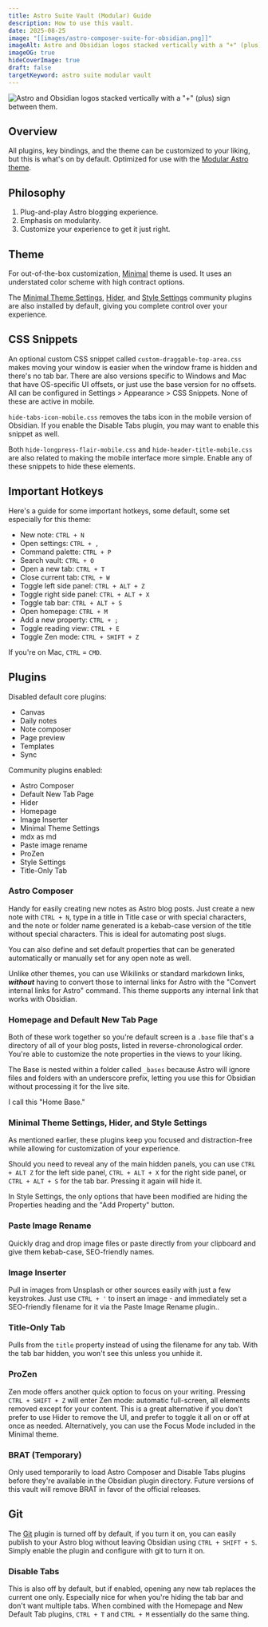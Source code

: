 ```yaml
---
title: Astro Suite Vault (Modular) Guide
description: How to use this vault.
date: 2025-08-25
image: "[[images/astro-composer-suite-for-obsidian.png]]"
imageAlt: Astro and Obsidian logos stacked vertically with a "+" (plus) sign between them.
imageOG: true
hideCoverImage: true
draft: false
targetKeyword: astro suite modular vault
---
```

![Astro and Obsidian logos stacked vertically with a "+" (plus) sign between them.](/posts/images/astro-composer-suite-for-obsidian.png)

## Overview

All plugins, key bindings, and the theme can be customized to your liking, but this is what's on by default. Optimized for use with the [Modular Astro theme](https://github.com/davidvkimball/astro-modular).

## Philosophy 

1. Plug-and-play Astro blogging experience. 
2. Emphasis on modularity. 
3. Customize your experience to get it just right.

## Theme

For out-of-the-box customization, [Minimal](https://minimal.guide/home) theme is used. It uses an understated color scheme with high contract options. 

The [Minimal Theme Settings](https://github.com/kepano/obsidian-minimal-settings), [Hider](https://github.com/kepano/obsidian-hider), and [Style Settings](https://obsidian.md/plugins?id=obsidian-style-settings) community plugins are also installed by default, giving you complete control over your experience. 

## CSS Snippets

An optional custom CSS snippet called `custom-draggable-top-area.css` makes moving your window is easier when the window frame is hidden and there's no tab bar. There are also versions specific to Windows and Mac that have OS-specific UI offsets, or just use the base version for no offsets. All can be configured in Settings > Appearance > CSS Snippets. None of these are active in mobile.

`hide-tabs-icon-mobile.css` removes the tabs icon in the mobile version of Obsidian. If you enable the Disable Tabs plugin, you may want to enable this snippet as well.

Both `hide-longpress-flair-mobile.css` and `hide-header-title-mobile.css` are also related to making the mobile interface more simple. Enable any of these snippets to hide these elements.

## Important Hotkeys

Here's a guide for some important hotkeys, some default, some set especially for this theme:
- New note: `CTRL + N`
- Open settings: `CTRL + ,`
- Command palette: `CTRL + P`
- Search vault: `CTRL + O`
- Open a new tab: `CTRL + T`
- Close current tab: `CTRL + W`
- Toggle left side panel: `CTRL + ALT + Z`
- Toggle right side panel: `CTRL + ALT + X`
- Toggle tab bar: `CTRL + ALT + S`
- Open homepage: `CTRL + M` 
- Add a new property: `CTRL + ;`
- Toggle reading view: `CTRL + E`
- Toggle Zen mode: `CTRL + SHIFT + Z`

If you're on Mac, `CTRL` = `CMD`.

## Plugins 

Disabled default core plugins: 
- Canvas
- Daily notes
- Note composer
- Page preview
- Templates
- Sync

Community plugins enabled: 
- Astro Composer
- Default New Tab Page
- Hider
- Homepage
- Image Inserter
- Minimal Theme Settings
- mdx as md
- Paste image rename
- ProZen
- Style Settings
- Title-Only Tab

### Astro Composer 

Handy for easily creating new notes as Astro blog posts. Just create a new note with `CTRL + N`, type in a title in Title case or with special characters, and the note or folder name generated is a kebab-case version of the title without special characters. This is ideal for automating post slugs. 

You can also define and set default properties that can be generated automatically or manually set for any open note as well.

Unlike other themes, you can use Wikilinks or standard markdown links, ***without*** having to convert those to internal links for Astro with the "Convert internal links for Astro" command. This theme supports any internal link that works with Obsidian.

### Homepage and Default New Tab Page

Both of these work together so you're default screen is a `.base` file that's a directory of all of your blog posts, listed in reverse-chronological order. You're able to customize the note properties in the views to your liking. 

The Base is nested within a folder called `_bases` because Astro will ignore files and folders with an underscore prefix, letting you use this for Obsidian without processing it for the live site.

I call this "Home Base."

### Minimal Theme Settings, Hider, and Style Settings

As mentioned earlier, these plugins keep you focused and distraction-free while allowing for customization of your experience. 

Should you need to reveal any of the main hidden panels, you can use `CTRL + ALT Z` for the left side panel, `CTRL + ALT + X` for the right side panel, or `CTRL + ALT + S` for the tab bar. Pressing it again will hide it. 

In Style Settings, the only options that have been modified are hiding the Properties heading and the "Add Property" button.

### Paste Image Rename 

Quickly drag and drop image files or paste directly from your clipboard and give them kebab-case, SEO-friendly names. 

### Image Inserter

Pull in images from Unsplash or other sources easily with just a few keystrokes. Just use `CTRL + '` to insert an image - and immediately set a SEO-friendly filename for it via the Paste Image Rename plugin..

### Title-Only Tab

Pulls from the `title` property instead of using the filename for any tab. With the tab bar hidden, you won't see this unless you unhide it.

### ProZen

Zen mode offers another quick option to focus on your writing. Pressing `CTRL + SHIFT + Z` will enter Zen mode: automatic full-screen, all elements removed except for your content. This is a great alternative if you don't prefer to use Hider to remove the UI, and prefer to toggle it all on or off at once as needed. Alternatively, you can use the Focus Mode included in the Minimal theme.

### BRAT (Temporary)

Only used temporarily to load Astro Composer and Disable Tabs plugins before they're available in the Obsidian plugin directory. Future versions of this vault will remove BRAT in favor of the official releases.

## Git

The [Git](https://obsidian.md/plugins?id=obsidian-git) plugin is turned off by default, if you turn it on, you can easily publish to your Astro blog without leaving Obsidian using `CTRL + SHIFT + S`. Simply enable the plugin and configure with git to turn it on.

### Disable Tabs

This is also off by default, but if enabled, opening any new tab replaces the current one only. Especially nice for when you're hiding the tab bar and don't want multiple tabs. When combined with the Homepage and New Default Tab plugins, `CTRL + T` and `CTRL + M` essentially do the same thing.